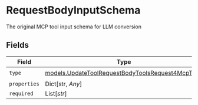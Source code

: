 # RequestBodyInputSchema

The original MCP tool input schema for LLM conversion


## Fields

| Field                                                                                                      | Type                                                                                                       | Required                                                                                                   | Description                                                                                                |
| ---------------------------------------------------------------------------------------------------------- | ---------------------------------------------------------------------------------------------------------- | ---------------------------------------------------------------------------------------------------------- | ---------------------------------------------------------------------------------------------------------- |
| `type`                                                                                                     | [models.UpdateToolRequestBodyToolsRequest4McpType](../models/updatetoolrequestbodytoolsrequest4mcptype.md) | :heavy_check_mark:                                                                                         | N/A                                                                                                        |
| `properties`                                                                                               | Dict[str, *Any*]                                                                                           | :heavy_minus_sign:                                                                                         | N/A                                                                                                        |
| `required`                                                                                                 | List[*str*]                                                                                                | :heavy_minus_sign:                                                                                         | N/A                                                                                                        |